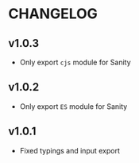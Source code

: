 # CHANGELOG

## v1.0.3
* Only export `cjs` module for Sanity

## v1.0.2
* Only export `ES` module for Sanity

## v1.0.1
* Fixed typings and input export